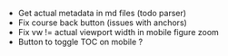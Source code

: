 - Get actual metadata in md files (todo parser)
- Fix course back button (issues with anchors)
- Fix vw != actual viewport width in mobile figure zoom
- Button to toggle TOC on mobile ?
